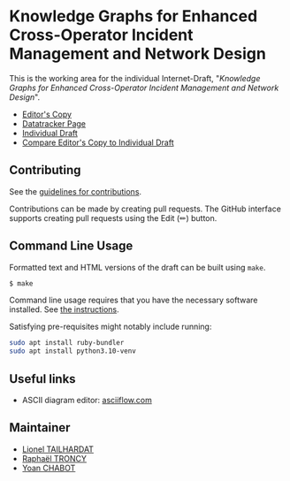 # Knowledge Graphs for Enhanced Cross-Operator Incident Management and Network Design

This is the working area for the individual Internet-Draft, "*Knowledge Graphs for Enhanced Cross-Operator Incident Management and Network Design*".

* [Editor's Copy](https://GenEars.github.io/draft-tailhardat-nmop-incident-management-noria/#go.draft-tailhardat-nmop-incident-management-noria.html)
* [Datatracker Page](https://datatracker.ietf.org/doc/draft-tailhardat-nmop-incident-management-noria)
* [Individual Draft](https://datatracker.ietf.org/doc/html/draft-tailhardat-nmop-incident-management-noria)
* [Compare Editor's Copy to Individual Draft](https://GenEars.github.io/draft-tailhardat-nmop-incident-management-noria/#go.draft-tailhardat-nmop-incident-management-noria.diff)


## Contributing

See the
[guidelines for contributions](https://github.com/GenEars/draft-tailhardat-nmop-incident-management-noria/blob/main/CONTRIBUTING.md).

Contributions can be made by creating pull requests.
The GitHub interface supports creating pull requests using the Edit (✏) button.


## Command Line Usage

Formatted text and HTML versions of the draft can be built using `make`.

```sh
$ make
```

Command line usage requires that you have the necessary software installed.  See
[the instructions](https://github.com/martinthomson/i-d-template/blob/main/doc/SETUP.md).

Satisfying pre-requisites might notably include running:

```sh
sudo apt install ruby-bundler
sudo apt install python3.10-venv
```

## Useful links

* ASCII diagram editor: [asciiflow.com](https://asciiflow.com/#/)

## Maintainer

* [Lionel TAILHARDAT](mailto:lionel.tailhardat@orange.com)
* [Raphaël TRONCY](mailto:raphael.troncy@eurecom.fr)
* [Yoan CHABOT](mailto:yoan.chabot@orange.com)
